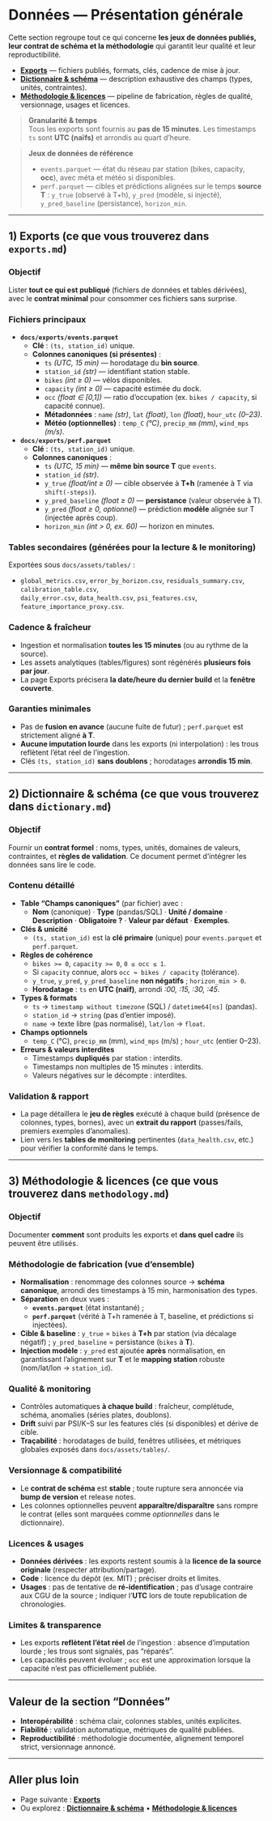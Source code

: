 ﻿# Données — Présentation générale

Cette section regroupe tout ce qui concerne **les jeux de données publiés, leur contrat de schéma et la méthodologie** qui garantit leur qualité et leur reproductibilité.

- [**Exports**](./exports.md) — fichiers publiés, formats, clés, cadence de mise à jour.  
- [**Dictionnaire & schéma**](./dictionary.md) — description exhaustive des champs (types, unités, contraintes).  
- [**Méthodologie & licences**](./methodology.md) — pipeline de fabrication, règles de qualité, versionnage, usages et licences.

> **Granularité & temps**  
> Tous les exports sont fournis au **pas de 15 minutes**. Les timestamps `ts` sont **UTC (naïfs)** et arrondis au quart d’heure.

> **Jeux de données de référence**  
> - `events.parquet` — état du réseau par station (bikes, capacity, **occ**), avec méta et météo si disponibles.  
> - `perf.parquet` — cibles et prédictions alignées sur le temps **source T** : `y_true` (observé à T+h), `y_pred` (modèle, si injecté), `y_pred_baseline` (persistance), `horizon_min`.

---

## 1) Exports (ce que vous trouverez dans `exports.md`)

### Objectif
Lister **tout ce qui est publiqué** (fichiers de données et tables dérivées), avec le **contrat minimal** pour consommer ces fichiers sans surprise.

### Fichiers principaux
- **`docs/exports/events.parquet`**  
  - **Clé** : `(ts, station_id)` unique.  
  - **Colonnes canoniques (si présentes)** :  
    - `ts` *(UTC, 15 min)* — horodatage du **bin source**.  
    - `station_id` *(str)* — identifiant station stable.  
    - `bikes` *(int ≥ 0)* — vélos disponibles.  
    - `capacity` *(int ≥ 0)* — capacité estimée du dock.  
    - `occ` *(float ∈ [0,1])* — ratio d’occupation (ex. `bikes / capacity`, si capacité connue).  
    - **Métadonnées** : `name` *(str)*, `lat` *(float)*, `lon` *(float)*, `hour_utc` *(0–23)*.  
    - **Météo (optionnelles)** : `temp_C` *(°C)*, `precip_mm` *(mm)*, `wind_mps` *(m/s)*.
- **`docs/exports/perf.parquet`**  
  - **Clé** : `(ts, station_id)` unique.  
  - **Colonnes canoniques** :  
    - `ts` *(UTC, 15 min)* — **même bin source T** que `events`.  
    - `station_id` *(str)*.  
    - `y_true` *(float/int ≥ 0)* — cible observée à **T+h** (ramenée à T via `shift(-steps)`).  
    - `y_pred_baseline` *(float ≥ 0)* — **persistance** (valeur observée à T).  
    - `y_pred` *(float ≥ 0, optionnel)* — prédiction **modèle** alignée sur T (injectée après coup).  
    - `horizon_min` *(int > 0, ex. 60)* — horizon en minutes.

### Tables secondaires (générées pour la lecture & le monitoring)
Exportées sous `docs/assets/tables/` :
- `global_metrics.csv`, `error_by_horizon.csv`, `residuals_summary.csv`, `calibration_table.csv`,  
  `daily_error.csv`, `data_health.csv`, `psi_features.csv`, `feature_importance_proxy.csv`.

### Cadence & fraîcheur
- Ingestion et normalisation **toutes les 15 minutes** (ou au rythme de la source).  
- Les assets analytiques (tables/figures) sont régénérés **plusieurs fois par jour**.  
- La page Exports précisera **la date/heure du dernier build** et la **fenêtre couverte**.

### Garanties minimales
- Pas de **fusion en avance** (aucune fuite de futur) ; `perf.parquet` est strictement aligné **à T**.  
- **Aucune imputation lourde** dans les exports (ni interpolation) : les trous reflètent l’état réel de l’ingestion.  
- Clés `(ts, station_id)` **sans doublons** ; horodatages **arrondis 15 min**.

---

## 2) Dictionnaire & schéma (ce que vous trouverez dans `dictionary.md`)

### Objectif
Fournir un **contrat formel** : noms, types, unités, domaines de valeurs, contraintes, et **règles de validation**. Ce document permet d’intégrer les données sans lire le code.

### Contenu détaillé
- **Table “Champs canoniques”** (par fichier) avec :  
  - **Nom** (canonique) · **Type** (pandas/SQL) · **Unité / domaine** · **Description** · **Obligatoire ?** · **Valeur par défaut** · **Exemples**.  
- **Clés & unicité**  
  - `(ts, station_id)` est la **clé primaire** (unique) pour `events.parquet` et `perf.parquet`.  
- **Règles de cohérence**  
  - `bikes >= 0`, `capacity >= 0`, `0 ≤ occ ≤ 1`.  
  - Si `capacity` connue, alors `occ ≈ bikes / capacity` (tolérance).  
  - `y_true`, `y_pred`, `y_pred_baseline` **non négatifs** ; `horizon_min > 0`.  
  - **Horodatage** : `ts` en **UTC (naïf)**, arrondi *:00, :15, :30, :45*.  
- **Types & formats**  
  - `ts` → `timestamp without timezone` (SQL) / `datetime64[ns]` (pandas).  
  - `station_id` → `string` (pas d’entier imposé).  
  - `name` → texte libre (pas normalisé), `lat/lon` → `float`.  
- **Champs optionnels**  
  - `temp_C` (°C), `precip_mm` (mm), `wind_mps` (m/s) ; `hour_utc` (entier 0–23).  
- **Erreurs & valeurs interdites**  
  - Timestamps **dupliqués** par station : interdits.  
  - Timestamps non multiples de 15 minutes : interdits.  
  - Valeurs négatives sur le décompte : interdites.

### Validation & rapport
- La page détaillera le **jeu de règles** exécuté à chaque build (présence de colonnes, types, bornes), avec un **extrait du rapport** (passes/fails, premiers exemples d’anomalies).
- Lien vers les **tables de monitoring** pertinentes (`data_health.csv`, etc.) pour vérifier la conformité dans le temps.

---

## 3) Méthodologie & licences (ce que vous trouverez dans `methodology.md`)

### Objectif
Documenter **comment** sont produits les exports et **dans quel cadre** ils peuvent être utilisés.

### Méthodologie de fabrication (vue d’ensemble)
- **Normalisation** : renommage des colonnes source → **schéma canonique**, arrondi des timestamps à 15 min, harmonisation des types.  
- **Séparation** en deux vues :  
  - **`events.parquet`** (état instantané) ;  
  - **`perf.parquet`** (vérité à T+h ramenée à T, baseline, et prédictions si injectées).  
- **Cible & baseline** : `y_true` = `bikes` à **T+h** par station (via décalage négatif) ; `y_pred_baseline` = persistance (`bikes` à **T**).  
- **Injection modèle** : `y_pred` est ajoutée **après** normalisation, en garantissant l’alignement sur **T** et le **mapping station** robuste (nom/lat/lon → `station_id`).

### Qualité & monitoring
- Contrôles automatiques **à chaque build** : fraîcheur, complétude, schéma, anomalies (séries plates, doublons).  
- **Drift** suivi par PSI/K–S sur les features clés (si disponibles) et dérive de cible.  
- **Traçabilité** : horodatages de build, fenêtres utilisées, et métriques globales exposés dans `docs/assets/tables/`.

### Versionnage & compatibilité
- Le **contrat de schéma** est **stable** ; toute rupture sera annoncée via **bump de version** et release notes.  
- Les colonnes optionnelles peuvent **apparaître/disparaître** sans rompre le contrat (elles sont marquées comme *optionnelles* dans le dictionnaire).

### Licences & usages
- **Données dérivées** : les exports restent soumis à la **licence de la source originale** (respecter attribution/partage).  
- **Code** : licence du dépôt (ex. MIT) ; préciser droits et limites.  
- **Usages** : pas de tentative de **ré-identification** ; pas d’usage contraire aux CGU de la source ; indiquer l’**UTC** lors de toute republication de chronologies.

### Limites & transparence
- Les exports **reflètent l’état réel** de l’ingestion : absence d’imputation lourde ; les trous sont signalés, pas “réparés”.  
- Les capacités peuvent évoluer ; `occ` est une approximation lorsque la capacité n’est pas officiellement publiée.

---

## Valeur de la section “Données”
- **Interopérabilité** : schéma clair, colonnes stables, unités explicites.  
- **Fiabilité** : validation automatique, métriques de qualité publiées.  
- **Reproductibilité** : méthodologie documentée, alignement temporel strict, versionnage annoncé.

---

## Aller plus loin
- Page suivante : [**Exports**](./exports.md)  
- Ou explorez : [**Dictionnaire & schéma**](./dictionary.md) • [**Méthodologie & licences**](./methodology.md)
